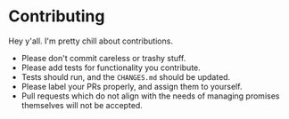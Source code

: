 # Contributing

Hey y'all. I'm pretty chill about contributions.

- Please don't commit careless or trashy stuff.
- Please add tests for functionality you contribute.
- Tests should run, and the `CHANGES.md` should be updated.
- Please label your PRs properly, and assign them to yourself.
- Pull requests which do not align with the needs of managing promises themselves will not be accepted.